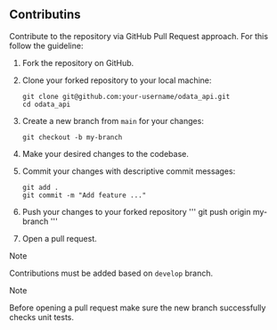 ## Contributins
Contribute to the repository via GitHub Pull Request approach. For this follow
the guideline:

1. Fork the repository on GitHub.

2. Clone your forked repository to your local machine:

    ```
    git clone git@github.com:your-username/odata_api.git
    cd odata_api
    ```

3. Create a new branch from `main` for your changes:
    ```
    git checkout -b my-branch
    ```

4. Make your desired changes to the codebase.

5. Commit your changes with descriptive commit messages:
    ```
    git add .
    git commit -m "Add feature ..."
    ```

6. Push your changes to your forked repository
    '''
    git push origin my-branch
    '''

7. Open a pull request.

> [!NOTE]
> Contributions must be added based on `develop` branch.

> [!NOTE]
> Before opening a pull request make sure the new branch successfully checks unit tests.

